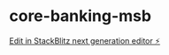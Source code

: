 # core-banking-msb

[Edit in StackBlitz next generation editor ⚡️](https://stackblitz.com/~/github.com/rub3nlh/core-banking-msb)